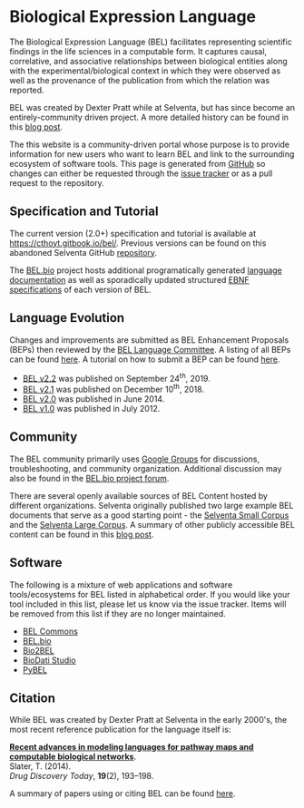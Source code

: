 # Biological Expression Language

The Biological Expression Language (BEL) facilitates representing scientific findings in
the life sciences in a computable form. It captures causal, correlative, and associative
relationships between biological entities along with the experimental/biological context in which
they were observed as well as the provenance of the publication from which the relation was
reported.

BEL was created by Dexter Pratt while at Selventa, but has since become an entirely-community driven
project. A more detailed history can be found in this [blog post](https://cthoyt.com/2020/04/28/history-of-bel.html).

The this website is a community-driven portal whose purpose
is to provide information for new users who want to learn BEL and link to the surrounding
ecosystem of software tools. This page is generated from [GitHub](https://github.com/biological-expression-language/biological-expression-language.github.io/blob/master/README.md)
so changes can either be requested through the [issue tracker](https://github.com/biological-expression-language/biological-expression-language.github.io/issues)
or as a pull request to the repository.

## Specification and Tutorial

The current version (2.0+) specification and tutorial is available at https://cthoyt.gitbook.io/bel/.
Previous versions can be found on this abandoned Selventa GitHub [repository](https://github.com/OpenBEL/language).

The <a href="https://bel.bio/">BEL.bio</a> project hosts additional programatically generated
[language documentation](https://language.bel.bio) as well as sporadically updated structured
[EBNF specifications](https://github.com/belbio/bel_specifications/tree/master/specifications) of
each version of BEL.

## Language Evolution

Changes and improvements are submitted as BEL Enhancement Proposals (BEPs) then
reviewed by the [BEL Language Committee](https://github.com/belbio/bep/blob/master/CommitteeGuidelines.md).
A listing of all BEPs can be found [here](http://bep.bel.bio/). A tutorial on how
to submit a BEP can be found [here](https://github.com/belbio/bep).

- [BEL v2.2](https://medium.com/bel-news/bel-v2-2-enhancements-cfb4b27b22cb) was
  published on September 24<sup>th</sup>, 2019.
- [BEL v2.1](https://medium.com/bel-news/bel-2-1-enhancements-ac79b078ad5a) was
  published on December 10<sup>th</sup>, 2018.
- [BEL v2.0](https://github.com/OpenBEL/language/raw/master/docs/version_2.0/bel_specification_version_2.0.pdf)
  was published in June 2014.
- [BEL v1.0](https://github.com/OpenBEL/language/raw/master/docs/version_1.0/bel_specification_version_1.0.pdf)
  was published in July 2012.

## Community

The BEL community primarily uses [Google Groups](https://groups.google.com/forum/#!forum/openbel-discuss)
for discussions, troubleshooting, and community organization. Additional
discussion may also be found in the [BEL.bio project forum](https://forum.bel.bio).

There are several openly available sources of BEL Content hosted by different organizations.
Selventa originally published two large example BEL documents that serve as a good starting point -
the [Selventa Small Corpus](https://github.com/cthoyt/selventa-knowledge/blob/master/selventa_knowledge/small_corpus.bel)
and the [Selventa Large Corpus](https://github.com/cthoyt/selventa-knowledge/blob/master/selventa_knowledge/large_corpus.bel).
A summary of other publicly accessible BEL content can be found in this [blog post](https://cthoyt.com/2020/04/30/public-bel-content.html).

## Software

The following is a mixture of web applications and software tools/ecosystems for BEL listed in
alphabetical order. If you would like your tool included in this list, please let us know via the
issue tracker. Items will be removed from this list if they are no longer maintained.

- [BEL Commons](https://github.com/bel-commons/bel-commons)
- [BEL.bio](https://bel.bio)
- [Bio2BEL](https://github.com/bio2bel/bio2bel)
- [BioDati Studio](https://biodati.com)
- [PyBEL](https://github.com/pybel/pybel)

## Citation

While BEL was created by Dexter Pratt at Selventa in the early 2000's, the most recent reference
publication for the language itself is:

[**Recent advances in
   modeling languages for pathway maps and computable biological networks**](https://doi.org/10.1016/j.drudis.2013.12.011).
<br /> Slater, T. (2014).
<br /> <i>Drug Discovery Today</i>, <b>19</b>(2), 193–198.

A summary of papers using or citing BEL can be found [here](https://cthoyt.com/2020/05/22/bel-papers.html).
